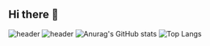 ## Hi there 👋

<!--
**jjamponglover/jjamponglover** is a ✨ _special_ ✨ repository because its `README.md` (this file) appears on your GitHub profile.

Here are some ideas to get you started:

- 🔭 I’m currently working on ...
- 🌱 I’m currently learning ...
- 👯 I’m looking to collaborate on ...
- 🤔 I’m looking for help with ...
- 💬 Ask me about ...
- 📫 How to reach me: ...
- 😄 Pronouns: ...
- ⚡ Fun fact: ...
-->
![header](https://capsule-render.vercel.app/api?text=HelloWorld!)
![header](https://capsule-render.vercel.app/api?height=400&text=Hello%20World!&desc=Hello%20capsule%20render)
![Anurag's GitHub stats](https://github-readme-stats.vercel.app/api?username=jjamponglover&show_icons=true&theme=radical)
![Top Langs](https://github-readme-stats.vercel.app/api/top-langs/?username=jjamponglover&layout=compact)
